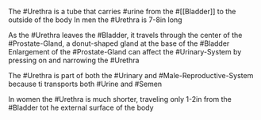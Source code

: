 The #Urethra is a tube that carries #urine from the #[[Bladder]] to the outside of the body
	In men the #Urethra is 7-8in long

As the #Urethra leaves the #Bladder, it travels through the center of the #Prostate-Gland, a donut-shaped gland at the base of the #Bladder 
	Enlargement of the #Prostate-Gland can affect the #Urinary-System by pressing on and narrowing the #Urethra 

The #Urethra is part of both the #Urinary and #Male-Reproductive-System because ti transports both #Urine and #Semen 

In women the #Urethra is much shorter, traveling only 1-2in from the #Bladder tot he external surface of the body






























